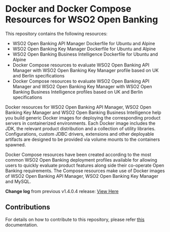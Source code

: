 # Docker and Docker Compose Resources for WSO2 Open Banking

This repository contains the following resources:

- WSO2 Open Banking API Manager Dockerfile for Ubuntu and Alpine
- WSO2 Open Banking Key Manager Dockerfile for Ubuntu and Alpine
- WSO2 Open Banking Business Intelligence Dockerfile for Ubuntu and Alpine
- Docker Compose resources to evaluate WSO2 Open Banking API Manager with WSO2 Open Banking Key Manager profile based on UK and Berlin specifications
- Docker Compose resources to evaluate WSO2 Open Banking API Manager and WSO2 Open Banking Key Manager with WSO2 Open Banking Business Intelligence profiles based on UK and Berlin specifications

Docker resources for WSO2 Open Banking API Manager, WSO2 Open Banking Key Manager and WSO2 Open Banking Business Intelligence help you build generic Docker images for deploying the corresponding product servers in containerized environments. Each Docker image includes the JDK, the relevant product distribution and a collection of utility libraries. Configurations, custom JDBC
drivers, extensions and other deployable artifacts are designed to be provided via volume mounts to the containers spawned.

Docker Compose resources have been created according to the most common WSO2 Open Banking deployment profiles available for allowing users to quickly evaluate product features along side their co-operate Open Banking requirements. The Compose resources make use of Docker images of WSO2 Open Banking API Manager, WSO2 Open Banking Key Manager and MySQL.

**Change log** from previous v1.4.0.4 release: [View Here](CHANGELOG.md)

## Contributions

For details on how to contribute to this repository, please refer [this](CONTRIBUTING.md) documentation.
